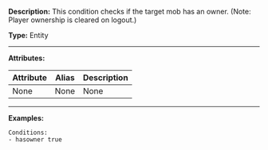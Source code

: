 **Description:** This condition checks if the target mob has an owner. 
(Note: Player ownership is cleared on logout.)

**Type:** Entity

---

**Attributes:**

| Attribute | Alias | Description |
| --------- | ----- | ----------- |
| None      | None  | None        |

---

**Examples:**

```
Conditions:
- hasowner true
```


